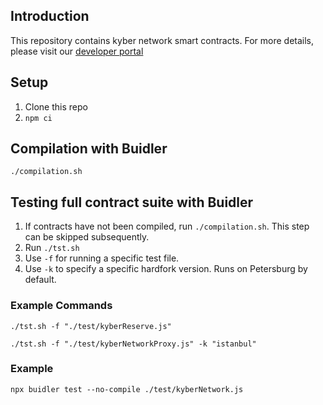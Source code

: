## Introduction
This repository contains kyber network smart contracts.
For more details, please visit our [developer portal](https://developer.kyber.network/)

## Setup
1. Clone this repo
2. `npm ci`

## Compilation with Buidler
`./compilation.sh`

## Testing full contract suite with Buidler
1. If contracts have not been compiled, run `./compilation.sh`. This step can be skipped subsequently.
2. Run `./tst.sh`
3. Use `-f` for running a specific test file.
4. Use `-k` to specify a specific hardfork version. Runs on Petersburg by default.

### Example Commands
`./tst.sh -f "./test/kyberReserve.js"`

`./tst.sh -f "./test/kyberNetworkProxy.js" -k "istanbul"`

### Example
`npx buidler test --no-compile ./test/kyberNetwork.js`
